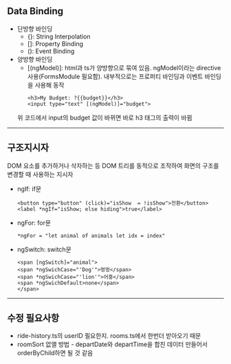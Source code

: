 ## Data Binding
- 단방향 바인딩
    - {}: String Interpolation
    - []: Property Binding
    - (): Event Binding
- 양방향 바인딩
    - [(ngModel)]: html과 ts가 양방향으로 묶여 있음. ngModel이라는 directive 사용(FormsModule 필요함). 내부적으로는 프로퍼티 바인딩과 이벤트 바인딩을 사용해 동작
        ```
        <h3>My Budget: ?{{budget}}</h3>
        <input type="text" [(ngModel)]="budget">
        ```
    위 코드에서 input의 budget 값이 바뀌면 바로 h3 태그의 출력이 바뀜

-----

## 구조지시자
DOM 요소를 추가하거나 삭자하는 등 DOM 트리를 동적으로 조작하여 화면의 구조를 변경할 때 사용하는 지시자
- ngIf: if문
    ```
    <button type="button" (click)="isShow  = !isShow">전환</button>
    <label *ngIf="isShow; else hiding">true</label>
    ```
- ngFor: for문
    ```
    *ngFor = "let animal of animals let idx = index"
    ```
- ngSwitch: switch문
    ```
    <span [ngSwitch]="animal">
    <span *ngSwichCase="'Dog'">멍멍</span>
    <span *ngSwichCase="'lion'">어흥</span>
    <span *ngSwichDefault>none</span>
    </span>
    ```

-----

## 수정 필요사항
- ride-history.ts의 userID 필요한지. rooms.ts에서 한번더 받아오기 때문
- roomSort 없앨 방법 - departDate와 departTime을 합친 데이터 만들어서 orderByChild하면 될 것 같음